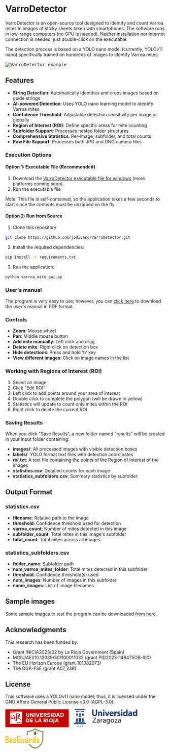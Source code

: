 # VarroDetector

<p>VarroDetector is an open-source tool designed to identify and count Varroa mites in images of sticky sheets taken with smartphones.
The software runs in low-range computers (no GPU is needed). Neither installation nor internet connection is needed, just double-click
on the executable.</p>

<p>The detection process is based on a YOLO nano model (currently, YOLOv11 nano) specifically trained on hundreds of images to identify Varroa mites.</p>

<kbd>
<img src="readme_video.gif" alt="VarroDetector example"/>
</kbd>

## Features

- **String Detection**: Automatically identifies and crops images based on guide strings
- **AI-powered Detection**: Uses YOLO nano learning model to identify Varroa mites
- **Confidence Threshold**: Adjustable detection sensitivity per image or globally
- **Region of Interest (ROI)**: Define specific areas for mite counting
- **Subfolder Support**: Processes nested folder structures
- **Comprehensive Statistics**: Per-image, subfolder, and total counts
- **Raw File Support**: Processes both JPG and DNG camera files

### Execution Options

#### Option 1: Executable File (Recommended)
1. Download the [VarroDetector executable file for windows](https://github.com/jodivaso/varrodetector/releases/download/v0.0.1/VarroDetector.exe) (more platforms coming soon).
2. Run the executable file

*Note:* This file is self-contained, so the application takes a few seconds to start since the contents must be unzipped on the fly.

#### Option 2: Run from Source
1. Clone this repository
```bash
git clone https://github.com/jodivaso/VarroDetector.git
```

2. Install the required dependencies:
```bash
pip install -r requirements.txt
```

3. Run the application:
```bash
python varroa_mite_gui.py
```

### User's manual

The program is very easy to use; however, you can [click here](https://unirioja-my.sharepoint.com/:b:/g/personal/jodivaso_unirioja_es/EcD0rAZJ49pHrSW40yprr2sBtFBxz5tAsLZVexBZqLI4cA?e=tb5JJv) 
to download the user's manual in PDF format.

### Controls

- **Zoom**: Mouse wheel
- **Pan**: Middle mouse button
- **Add mite manually**: Left click and drag
- **Delete mite**: Right click on detection box
- **Hide detections**: Press and hold 'h' key
- **View different images**: Click on image names in the list

### Working with Regions of Interest (ROI)

1. Select an image
2. Click "Edit ROI"
3. Left click to add points around your area of interest
4. Double click to complete the polygon (will be drawn in yellow)
5. Statistics will update to count only mites within the ROI
6. Right click to delete the current ROI

### Saving Results

When you click "Save Results", a new folder named "results" will be created in your input folder containing:

- **images/**: All processed images with visible detection boxes
- **labels/**: YOLO format text files with detection coordinates
- **roi.txt**: A text file containing the points of the Region of Interest of the images
- **statistics.csv**: Detailed counts for each image
- **statistics_subfolders.csv**: Summary statistics by subfolder

## Output Format

### statistics.csv
- **filename**: Relative path to the image
- **threshold**: Confidence threshold used for detection
- **varroa_count**: Number of mites detected in this image
- **subfolder_count**: Total mites in this image's subfolder
- **total_count**: Total mites across all images

### statistics_subfolders.csv
- **folder_name**: Subfolder path
- **num_varroa_mites_folder**: Total mites detected in this subfolder
- **threshold**: Confidence threshold(s) used
- **num_images**: Number of images in this subfolder
- **name_images**: List of image filenames

## Sample images

Some sample images to test the program can be downloaded [from here.](https://unirioja-my.sharepoint.com/:u:/g/personal/jodivaso_unirioja_es/EREh4ExsQDNEtqyid0AeL_ABldNzCcpmlQ4J-SzsjvT07w?e=5c65BJ) 

## Acknowledgments

This research has been funded by: 
- Grant INICIA2023/02 by La Rioja Government (Spain)
- MCIU/AEI/10.13039/501100011033 (grant PID2023-148475OB-I00)
- The EU Horizon Europe (grant 101082073)
- The DGA-FSE (grant A07_23R)

## License
This software uses a YOLOv11 nano model; thus, it is licensed under the GNU Affero General Public License v3.0 (AGPL-3.0).

<img src="ur_logo.png" alt="University of La Rioja" width="200"/>&nbsp;&nbsp;&nbsp;&nbsp;<img src="unizar_logo.png" alt="University of Zaragoza" width="200"/>&nbsp;&nbsp;&nbsp;&nbsp;<img src="beeguards_logo.png" alt="BeeGuards" width="120" />
